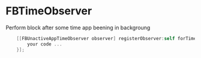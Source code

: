 FBTimeObserver
================

Perform block after some time app beening in backgroung
```objective-c
    [[FBUnactiveAppTimeObserver observer] registerObserver:self forTimeInterval:100 block:^{
        your code ...
    }];
```

